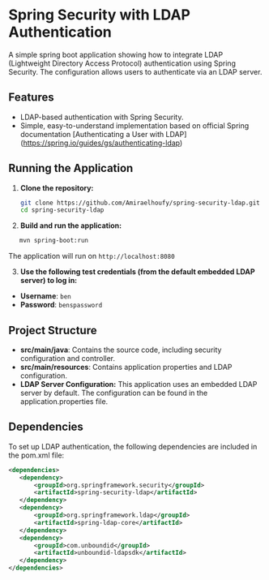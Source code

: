 # Spring Security with LDAP Authentication
A simple spring boot application showing how to integrate LDAP (Lightweight Directory Access Protocol) authentication using Spring Security. The configuration allows users to authenticate via an LDAP server.

## Features
- LDAP-based authentication with Spring Security.
- Simple, easy-to-understand implementation based on official Spring documentation
  [Authenticating a User with LDAP] (https://spring.io/guides/gs/authenticating-ldap)

## Running the Application
1. **Clone the repository:**
   ```bash
   git clone https://github.com/Amiraelhoufy/spring-security-ldap.git
   cd spring-security-ldap
    ```

2. **Build and run the application:**

 ```bash 
    mvn spring-boot:run
 ```

The application will run on  ```http://localhost:8080 ```

3. **Use the following test credentials (from the default embedded LDAP server) to log in:**
- **Username**:  ```ben ```
- **Password**:  ```benspassword ```

## Project Structure
- **src/main/java**: Contains the source code, including security configuration and controller.
- **src/main/resources**: Contains application properties and LDAP configuration.
- **LDAP Server Configuration:**
This application uses an embedded LDAP server by default. The configuration can be found in the application.properties file.

## Dependencies
To set up LDAP authentication, the following dependencies are included in the pom.xml file:
 ```xml
<dependencies>
    <dependency>
        <groupId>org.springframework.security</groupId>
        <artifactId>spring-security-ldap</artifactId>
    </dependency>
    <dependency>
        <groupId>org.springframework.ldap</groupId>
        <artifactId>spring-ldap-core</artifactId>
    </dependency>
    <dependency>
        <groupId>com.unboundid</groupId>
        <artifactId>unboundid-ldapsdk</artifactId>
    </dependency>
</dependencies>
 ```
